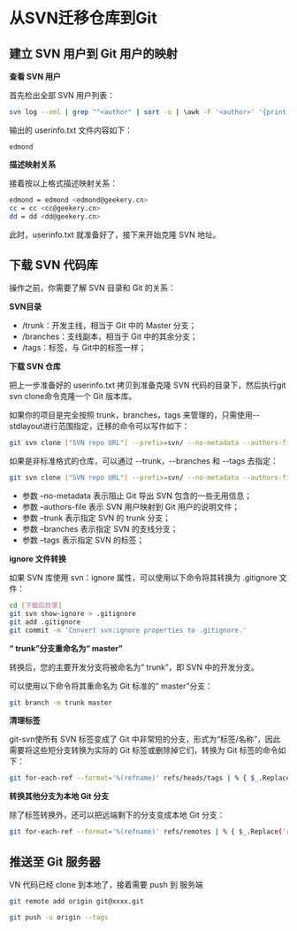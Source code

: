# 从SVN迁移仓库到Git

## 建立 SVN 用户到 Git 用户的映射

**查看 SVN 用户**

首先检出全部 SVN 用户列表：

```bash
svn log --xml | grep "^<author" | sort -u | \awk -F '<author>' '{print $2}' | awk -F '</author>' '{print $1}' > userinfo.txt
```

输出的 userinfo.txt 文件内容如下：

```ba'sh
edmond
```

**描述映射关系**

接着按以上格式描述映射关系：

```bash
edmond = edmond <edmond@geekery.cn>
cc = cc <cc@geekery.cn>
dd = dd <dd@geekery.cn>
```

此时，userinfo.txt 就准备好了，接下来开始克隆 SVN 地址。

## 下载 SVN 代码库

操作之前，你需要了解 SVN 目录和 Git 的关系：

**SVN目录**

- /trunk：开发主线，相当于 Git 中的 Master 分支；
- /branches：支线副本，相当于 Git 中的其余分支；
- /tags：标签，与 Git中的标签一样；

**下载 SVN 仓库**

把上一步准备好的 userinfo.txt 拷贝到准备克隆 SVN 代码的目录下，然后执行git svn clone命令克隆一个 Git 版本库。

如果你的项目是完全按照 trunk，branches，tags 来管理的，只需使用--stdlayout进行范围指定，迁移的命令可以写作如下：

```bash
git svn clone ["SVN repo URL"] --prefix=svn/ --no-metadata --authors-file=userinfo.txt --stdlayout
```

如果是非标准格式的仓库，可以通过 --trunk，--branches 和 --tags 去指定：

```bash
git svn clone ["SVN repo URL"] --prefix=svn/ --no-metadata --authors-file=userinfo.txt --trunk=trunk --tags=tags --branches=branches
```

- 参数 –no-metadata 表示阻止 Git 导出 SVN 包含的一些无用信息；
- 参数 –authors-file 表示 SVN 用户映射到 Git 用户的说明文件；
- 参数 –trunk 表示指定 SVN 的 trunk 分支；
- 参数 –branches 表示指定 SVN 的支线分支；
- 参数 –tags 表示指定 SVN 的标签；

**ignore 文件转换**

如果 SVN 库使用 svn：ignore 属性，可以使用以下命令将其转换为 .gitignore 文件：

```bash
cd [下载后目录]
git svn show-ignore > .gitignore
git add .gitignore
git commit -m 'Convert svn:ignore properties to .gitignore.'
```

**“ trunk”分支重命名为“ master”**

转换后，您的主要开发分支将被命名为“ trunk”，即 SVN 中的开发分支。

可以使用以下命令将其重命名为 Git 标准的“ master”分支：

```bash
git branch -m trunk master
```

**清理标签**

git-svn使所有 SVN 标签变成了 Git 中非常短的分支，形式为“标签/名称”，因此需要将这些短分支转换为实际的 Git 标签或删除掉它们，转换为 Git 标签的命令如下：

```bash
git for-each-ref --format='%(refname)' refs/heads/tags | % { $_.Replace('refs/heads/tags/','') } | % { git tag $_ "refs/heads/tags/$_"; git branch -D "tags/$_" }
```

**转换其他分支为本地 Git 分支**

除了标签转换外，还可以把远端剩下的分支变成本地 Git 分支：

```bash
git for-each-ref --format='%(refname)' refs/remotes | % { $_.Replace('refs/remotes/','') } | % { git branch "$_" "refs/remotes/$_"; git branch -r -d "$_"; }
```

## 推送至 Git 服务器

VN 代码已经 clone 到本地了，接着需要 push 到 服务端

```bash
git remote add origin git@xxxx.git
```

```bash
git push -u origin --tags
```

